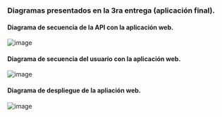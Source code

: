 ### Diagramas presentados en la 3ra entrega (aplicación final).

#### Diagrama de secuencia de la API con la aplicación web.

![image](https://user-images.githubusercontent.com/43097139/86522740-7f335680-be30-11ea-9853-afdf40d9c9d4.png)

#### Diagrama de secuencia del usuario con la aplicación web.

![image](https://user-images.githubusercontent.com/43097139/86522872-5613c580-be32-11ea-81e9-76bd212c4429.png)

#### Diagrama de despliegue de la apliación web.

![image](https://user-images.githubusercontent.com/43097139/86543962-24156880-bef1-11ea-8674-d87b7439ad73.png)
